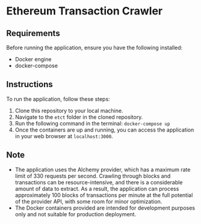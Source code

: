 # Ethereum Transaction Crawler

## Requirements
Before running the application, ensure you have the following installed:
- Docker engine
- docker-compose

## Instructions
To run the application, follow these steps:
1. Clone this repository to your local machine.
2. Navigate to the `etct` folder in the cloned repository.
3. Run the following command in the terminal:
`docker-compose up`
4. Once the containers are up and running, you can access the application in your web browser at `localhost:3000`.

## Note
- The application uses the Alchemy provider, which has a maximum rate limit of 330 requests per second. Crawling through blocks and transactions can be resource-intensive, and there is a considerable amount of data to extract. As a result, the application can process approximately 100 blocks of transactions per minute at the full potential of the provider API, with some room for minor optimization.
- The Docker containers provided are intended for development purposes only and not suitable for production deployment.

